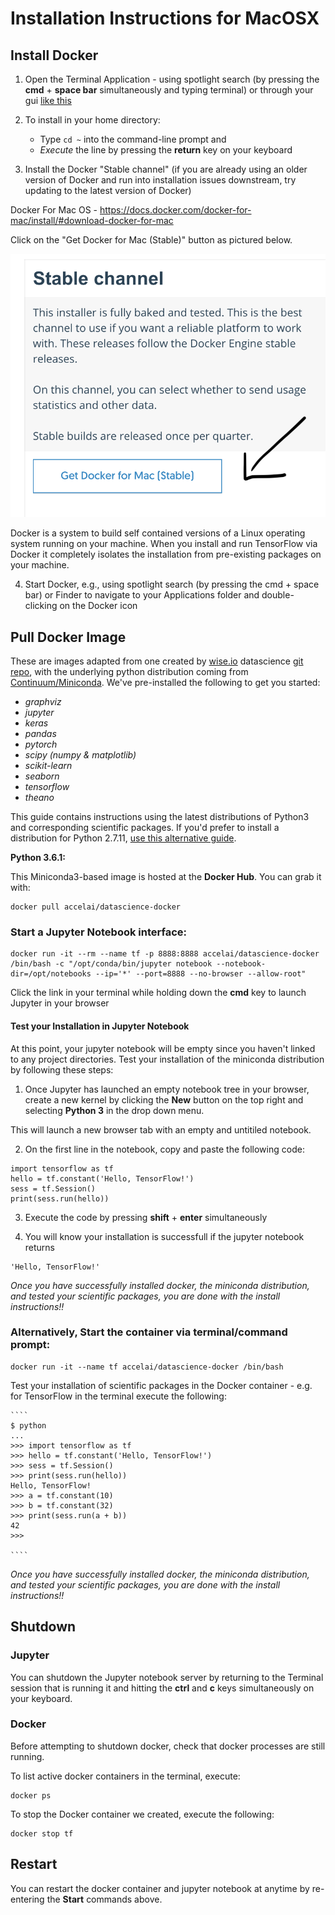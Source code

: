 # Installation Instructions for MacOSX

## Install Docker

1. Open the Terminal Application - using spotlight search (by pressing the **cmd** + **space bar** simultaneously and typing terminal) or through your gui [like this](https://www.wikihow.com/Open-a-Terminal-Window-in-Mac)

2. To install in your home directory:
	* Type `cd ~` into the command-line prompt and 
	* *Execute* the line by pressing the **return** key on your keyboard

3. Install the Docker "Stable channel" (if you are already using an older version of Docker and run into installation issues downstream, try updating to the latest version of Docker)

Docker For Mac OS - https://docs.docker.com/docker-for-mac/install/#download-docker-for-mac

Click on the "Get Docker for Mac (Stable)" button as pictured below.

![Docker Stable](/imgs/docker-stable.png)

Docker is a system to build self contained versions of a Linux operating system running on your machine. When you install and run TensorFlow via Docker it completely isolates the installation from pre-existing packages on your machine.

4. Start Docker, e.g., using spotlight search (by pressing the cmd + space bar) or Finder to navigate to your Applications folder and double-clicking on the Docker icon

## Pull Docker Image

These are images adapted from one created by [wise.io](http://wise.io) datascience [git repo](https://github.com/wiseio/datascience-docker), with the underlying python distribution coming from [Continuum/Miniconda](http://continuum.io).  We've pre-installed the following to get you started:

  - _graphviz_ 
  - _jupyter_ 
  - _keras_ 
  - _pandas_ 
  - _pytorch_ 
  - _scipy (numpy & matplotlib)_
  - _scikit-learn_ 
  - _seaborn_ 
  - _tensorflow_ 
  - _theano_ 


This guide contains instructions using the latest distributions of Python3 and corresponding scientific packages. If you'd prefer to install a distribution for Python 2.7.11, [use this alternative guide](https://github.com/AccelAI/datascience-docker/tree/master/datascience-base_27).


**Python 3.6.1:**    

This Miniconda3-based image is hosted at the **Docker Hub**. You can grab it with:

```
docker pull accelai/datascience-docker
```

### Start a Jupyter Notebook interface:

```
docker run -it --rm --name tf -p 8888:8888 accelai/datascience-docker /bin/bash -c "/opt/conda/bin/jupyter notebook --notebook-dir=/opt/notebooks --ip='*' --port=8888 --no-browser --allow-root"
```

Click the link in your terminal while holding down the **cmd** key to launch Jupyter in your browser

#### Test your Installation in Jupyter Notebook

At this point, your jupyter notebook will be empty since you haven't linked to any project directories. Test your installation of the miniconda distribution by following these steps:

1. Once Jupyter has launched an empty notebook tree in your browser, create a new kernel by clicking the **New** button on the top right and selecting **Python 3** in the drop down menu.

This will launch a new browser tab with an empty and untitiled notebook.

2. On the first line in the notebook, copy and paste the following code:

```
import tensorflow as tf
hello = tf.constant('Hello, TensorFlow!')
sess = tf.Session()
print(sess.run(hello))
```
3. Execute the code by pressing **shift** + **enter** simultaneously

4. You will know your installation is successfull if the jupyter notebook returns

```
'Hello, TensorFlow!'
```
*Once you have successfully installed docker, the miniconda distribution, and tested your scientific packages, you are done with the install instructions!!* 

### Alternatively, Start the container via terminal/command prompt:

```
docker run -it --name tf accelai/datascience-docker /bin/bash
```

Test your installation of scientific packages in the Docker container - 
e.g. for TensorFlow in the terminal execute the following:

    ````
    $ python
    ...
    >>> import tensorflow as tf
    >>> hello = tf.constant('Hello, TensorFlow!')
    >>> sess = tf.Session()
    >>> print(sess.run(hello))
    Hello, TensorFlow!
    >>> a = tf.constant(10)
    >>> b = tf.constant(32)
    >>> print(sess.run(a + b))
    42
    >>>

    ````

*Once you have successfully installed docker, the miniconda distribution, and tested your scientific packages, you are done with the install instructions!!* 

## Shutdown

### Jupyter
You can shutdown the Jupyter notebook server by returning to the Terminal session that is running it and hitting the **ctrl** and **c** keys simultaneously on your keyboard.

### Docker

Before attempting to shutdown docker, check that docker processes are still running.

To list active docker containers in the terminal, execute:

```
docker ps
```

To stop the Docker container we created, execute the following:

```
docker stop tf
```

## Restart

You can restart the docker container and jupyter notebook at anytime by re-entering the **Start** commands above.